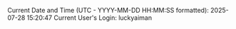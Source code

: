 Current Date and Time (UTC - YYYY-MM-DD HH:MM:SS formatted): 2025-07-28 15:20:47
Current User's Login: luckyaiman
